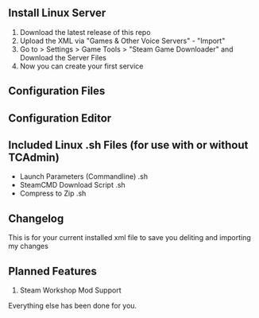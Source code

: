 ## Install Linux Server

1. Download the latest release of this repo
2. Upload the XML via "Games & Other Voice Servers" - "Import"
3. Go to > Settings > Game Tools > "Steam Game Downloader" and Download the Server Files
4. Now you can create your first service

## Configuration Files

## Configuration Editor

## Included Linux .sh Files (for use with or without TCAdmin)

* Launch Parameters (Commandline) .sh
* SteamCMD Download Script .sh
* Compress to Zip .sh

## Changelog

This is for your current installed xml file to save you deliting and importing my changes

## Planned Features

1. Steam Workshop Mod Support

Everything else has been done for you.